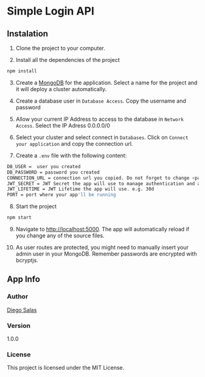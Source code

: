 # Simple Login API


## Instalation

1. Clone the project to your computer.

2. Install all the dependencies of the project

``` bash
npm install
```

3. Create a [MongoDB](https://account.mongodb.com/) for the application. Select a name for the project and it will deploy a cluster automatically.

4. Create a database user in `Database Access`. Copy the username and password

5. Allow your current IP Address to access to the database in `Network Access`. Select the IP Adress 0.0.0.0/0

6. Select your cluster and select connect in `Databases`. Click on `Connect your application` and copy the connection url.

7. Create a `.env` file with the following content:

```bash
DB_USER =  user you created
DB_PASSWORD = password you created
CONNECTION_URL = connection url you copied. Do not forget to change <password> with your the password you created
JWT_SECRET = JWT Secret the app will use to manage authentication and authorization
JWT_LIFETIME = JWT Lifetime the app will use. e.g. 30d
PORT = port where your app'll be running
```

8. Start the project

``` bash
npm start
```

9. Navigate to [http://localhost:5000](http://localhost:5000). The app will automatically reload if you change any of the source files.

10. As user routes are protected, you might need to manually insert your admin user in your MongoDB. Remember passwords are encrypted with bcryptjs.

## App Info

### Author

[Diego Salas](https://www.linkedin.com/in/diego-alejandro-salas-martinez/)

### Version

1.0.0

### License

This project is licensed under the MIT License.
